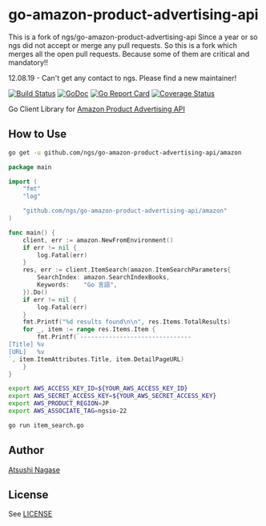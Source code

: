 go-amazon-product-advertising-api
=================================

This is a fork of ngs/go-amazon-product-advertising-api
Since a year or so ngs did not accept or merge any pull requests. So this is a fork which merges all the open pull requests. Because some of them are critical and mandatory!!

12.08.19 - Can't get any contact to ngs. Please find a new maintainer!

[![Build Status](https://travis-ci.org/ngs/go-amazon-product-advertising-api.svg?branch=master)](https://travis-ci.org/ngs/go-amazon-product-advertising-api)
[![GoDoc](https://godoc.org/github.com/ngs/go-amazon-product-advertising-api/amazon?status.svg)](https://godoc.org/github.com/ngs/go-amazon-product-advertising-api/amazon)
[![Go Report Card](https://goreportcard.com/badge/github.com/ngs/go-amazon-product-advertising-api)](https://goreportcard.com/report/github.com/ngs/go-amazon-product-advertising-api)
[![Coverage Status](https://coveralls.io/repos/github/ngs/go-amazon-product-advertising-api/badge.svg?branch=master)](https://coveralls.io/github/ngs/go-amazon-product-advertising-api?branch=master)

Go Client Library for [Amazon Product Advertising API]

How to Use
----------

```sh
go get -u github.com/ngs/go-amazon-product-advertising-api/amazon
```

```go
package main

import (
	"fmt"
	"log"

	"github.com/ngs/go-amazon-product-advertising-api/amazon"
)

func main() {
	client, err := amazon.NewFromEnvironment()
	if err != nil {
		log.Fatal(err)
	}
	res, err := client.ItemSearch(amazon.ItemSearchParameters{
		SearchIndex: amazon.SearchIndexBooks,
		Keywords:    "Go 言語",
	}).Do()
	if err != nil {
		log.Fatal(err)
	}
	fmt.Printf("%d results found\n\n", res.Items.TotalResults)
	for _, item := range res.Items.Item {
		fmt.Printf(`-------------------------------
[Title] %v
[URL]   %v
`, item.ItemAttributes.Title, item.DetailPageURL)
	}
}
```

```sh
export AWS_ACCESS_KEY_ID=${YOUR_AWS_ACCESS_KEY_ID}
export AWS_SECRET_ACCESS_KEY=${YOUR_AWS_SECRET_ACCESS_KEY}
export AWS_PRODUCT_REGION=JP
export AWS_ASSOCIATE_TAG=ngsio-22

go run item_search.go
```

[Amazon Product Advertising API]: https://affiliate-program.amazon.com/gp/advertising/api/detail/main.html

## Author

[Atsushi Nagase]

## License

See [LICENSE]

[Atsushi Nagase]: https://ngs.io
[LICENSE]: LICENSE
